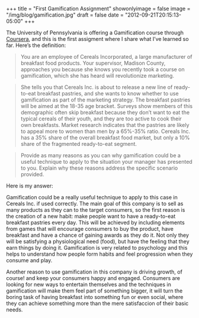 +++
title = "First Gamification Assignment"
showonlyimage = false
image = "/img/blog/gamification.jpg"
draft = false
date = "2012-09-21T20:15:13-05:00"
+++


The University of Pennsylvania is offering a Gamification course through [Coursera](https://www.coursera.org/course/gamification), and this is the first assigment where I share what I’ve learned so far. Here’s the definition:

> You are an employee of Cereals Incorporated, a large manufacturer of breakfast food products. Your supervisor, Madison County, approaches you because she knows you recently took a course on gamification, which she has heard will revolutionize marketing.

> She tells you that Cereals Inc. is about to release a new line of ready-to-eat breakfast pastries, and she wants to know whether to use gamification as part of the marketing strategy. The breakfast pastries will be aimed at the 18-35 age bracket. Surveys show members of this demographic often skip breakfast because they don’t want to eat the typical cereals of their youth, and they are too active to cook their own breakfasts. Market research indicates that the pastries are likely to appeal more to women than men by a 65%-35% ratio. Cereals Inc. has a 35% share of the overall breakfast food market, but only a 10% share of the fragmented ready-to-eat segment.

> Provide as many reasons as you can why gamification could be a useful technique to apply to the situation your manager has presented to you. Explain why these reasons address the specific scenario provided.

Here is my answer:

Gamification could be a really useful technique to apply to this case in Cereals Inc. if used correctly. The main goal of this company is to sell as many products as they can to the target consumers, so the first reason is the creation of a new habit: make people want to have a ready-to-eat breakfast pastries every day. This will be achieved by including elements from games that will encourage consumers to buy the product, have breakfast and have a chance of gaining awards as they do it. Not only they will be satisfying a physiological need (food), but have the feeling that they earn things by doing it. Gamification is very related to psychology and this helps to understand how people form habits and feel progression when they consume and play.

Another reason to use gamification in this company is driving growth, of course! and keep your consumers happy and engaged. Consumers are looking for new ways to entertain themselves and the techniques in gamification will make them feel part of something bigger, it will turn the boring task of having breakfast into something fun or even social, where they can achieve something more than the mere satisfaccion of their basic needs.

